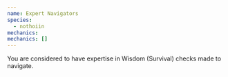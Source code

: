 ```yaml
---
name: Expert Navigators
species:
  - nothoiin
mechanics:
mechanics: []
---
```

You are considered to have expertise in Wisdom (Survival) checks made to navigate.

